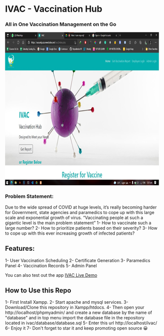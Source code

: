 # IVAC - Vaccination Hub

### All in One Vaccination Management on the Go

<img src="https://raw.githubusercontent.com/AshleyAlexJacob/IVAC-Vaccination-Hub/master/Ivac.jpg" height=500>

### Problem Statement:
Due to the wide spread of COVID at huge levels, it’s really becoming harder for
Government, state agencies and paramedics to cope up with this large scale and
exponential growth of virus.
“Vaccinating people at such a gigantic level is the main problem statement”
1- How to vaccinate such a large number?
2- How to prioritize patients based on their severity?
3- How to cope up with this ever increasing growth of infected patients?

## Features:
1- User Vaccination Scheduling
2- Certificate Generation
3- Paramedics Panel
4- Vaccination Records
5- Admin Panel

You can also test out the app
[IVAC Live Demo](https://ivacuetp.azurewebsites.net/ivac/)

## How to Use this Repo

1- First Install Xampp.
2- Start apache and mysql services.
3- Download/Clone this repository in Xampp/htdocs.
4- Then open your http://localhost/phpmyadmin/ and create a new database by the name of  "database" and in top menu import the database file in the repository located in ivac/database/database.sql
5- Enter this url http://localhost/ivac/
6- Enjoy it
7- Don't forget to star it and keep promoting open source 😀
